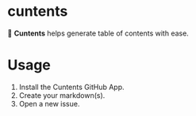 cuntents
========


🤖 **Cuntents** helps generate table of contents with ease.

# Usage

1. Install the Cuntents GitHub App.
2. Create your markdown(s).
3. Open a new issue.
